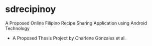 # sdrecipinoy
A Proposed Online Filipino Recipe Sharing Application using Android Technology
- A Proposed Thesis Project by Charlene Gonzales et al.
